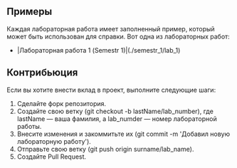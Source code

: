 ## Примеры

Каждая лабораторная работа имеет заполненный пример, который может быть использован для справки. Вот одна из лабораторных работ:

- |Лабораторная работа 1 (Semestr 1)|(./semestr_1/lab_1)
  
## Контрибьюция

Если вы хотите внести вклад в проект, выполните следующие шаги:

1. Сделайте форк репозитория.
2. Создайте свою ветку (git checkout -b lastName/lab_number), где lastName — ваша фамилия, а lab_numder — номер лабораторной работы.
3. Внесите изменения и закоммитьте их (git commit -m 'Добавил новую лабораторную работу').
4. Отправьте свою ветку (git push origin surname/lab_name).
5. Создайте Pull Request.
